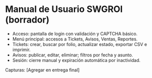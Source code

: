 # Manual de Usuario SWGROI (borrador)

- Acceso: pantalla de login con validación y CAPTCHA básico.
- Menú principal: accesos a Tickets, Avisos, Ventas, Reportes.
- Tickets: crear, buscar por folio, actualizar estado, exportar CSV e imprimir.
- Avisos: publicar, editar, eliminar; filtros por fecha y asunto.
- Sesión: cierre manual y expiración automática por inactividad.

Capturas: [Agregar en entrega final]

